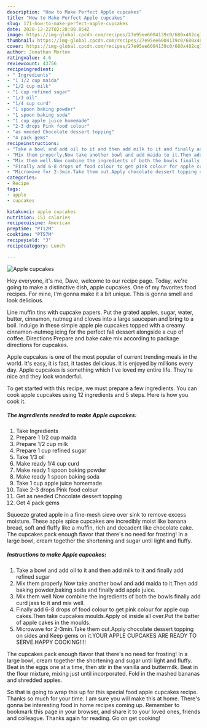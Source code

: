```yaml
---
description: "How to Make Perfect Apple cupcakes"
title: "How to Make Perfect Apple cupcakes"
slug: 171-how-to-make-perfect-apple-cupcakes
date: 2020-12-22T02:28:09.054Z
image: https://img-global.cpcdn.com/recipes/27e95ee6004139c0/680x482cq70/apple-cupcakes-recipe-main-photo.jpg
thumbnail: https://img-global.cpcdn.com/recipes/27e95ee6004139c0/680x482cq70/apple-cupcakes-recipe-main-photo.jpg
cover: https://img-global.cpcdn.com/recipes/27e95ee6004139c0/680x482cq70/apple-cupcakes-recipe-main-photo.jpg
author: Jonathan Morton
ratingvalue: 4.6
reviewcount: 43756
recipeingredient:
- " Ingredients"
- "1 1/2 cup maida"
- "1/2 cup milk"
- "1 cup refined sugar"
- "1/3 oil"
- "1/4 cup curd"
- "1 spoon baking powder"
- "1 spoon baking soda"
- "1 cup apple juice homemade"
- "2-3 drops Pink food colour"
- "as needed Chocolate dessert topping"
- "4 pack gems"
recipeinstructions:
- "Take a bowl and add oil to it and then add milk to it and finally add refined sugar"
- "Mix them properly.Now take another bowl and add maida to it.Then add baking powder,baking soda and finally add apple juice."
- "Mix them well.Now combine the ingredients of both the bowls finally add curd jass to it and mix well."
- "Finally add 6-8 drops of food colour to get pink colour for apple cup cakes.Then take cupcakes moulds.Apply oil inside all over.Put the batter of apple cakes in the moulds."
- "Microwave for 2-3min.Take them out.Apply chocolate dessert topping on sides and Keep gems on it.YOUR APPLE CUPCAKES ARE READY TO SERVE.HAPPY COOKING!!!!"
categories:
- Recipe
tags:
- apple
- cupcakes

katakunci: apple cupcakes 
nutrition: 151 calories
recipecuisine: American
preptime: "PT12M"
cooktime: "PT57M"
recipeyield: "3"
recipecategory: Lunch

---
```



![Apple cupcakes](https://img-global.cpcdn.com/recipes/27e95ee6004139c0/680x482cq70/apple-cupcakes-recipe-main-photo.jpg)

Hey everyone, it's me, Dave, welcome to our recipe page. Today, we're going to make a distinctive dish, apple cupcakes. One of my favorites food recipes. For mine, I'm gonna make it a bit unique. This is gonna smell and look delicious.

Line muffin tins with cupcake papers. Put the grated apples, sugar, water, butter, cinnamon, nutmeg and cloves into a large saucepan and bring to a boil. Indulge in these simple apple pie cupcakes topped with a creamy cinnamon-nutmeg icing for the perfect fall dessert alongside a cup of coffee. Directions Prepare and bake cake mix according to package directions for cupcakes.

Apple cupcakes is one of the most popular of current trending meals in the world. It's easy, it is fast, it tastes delicious. It is enjoyed by millions every day. Apple cupcakes is something which I've loved my entire life. They're nice and they look wonderful.


To get started with this recipe, we must prepare a few ingredients. You can cook apple cupcakes using 12 ingredients and 5 steps. Here is how you cook it.

<!--inarticleads1-->

##### The ingredients needed to make Apple cupcakes:

1. Take  Ingredients
1. Prepare 1 1/2 cup maida
1. Prepare 1/2 cup milk
1. Prepare 1 cup refined sugar
1. Take 1/3 oil
1. Make ready 1/4 cup curd
1. Make ready 1 spoon baking powder
1. Make ready 1 spoon baking soda
1. Take 1 cup apple juice homemade
1. Take 2-3 drops Pink food colour
1. Get as needed Chocolate dessert topping
1. Get 4 pack gems


Squeeze grated apple in a fine-mesh sieve over sink to remove excess moisture. These apple spice cupcakes are incredibly moist like banana bread, soft and fluffy like a muffin, rich and decadent like chocolate cake. The cupcakes pack enough flavor that there&#39;s no need for frosting! In a large bowl, cream together the shortening and sugar until light and fluffy. 

<!--inarticleads2-->

##### Instructions to make Apple cupcakes:

1. Take a bowl and add oil to it and then add milk to it and finally add refined sugar
1. Mix them properly.Now take another bowl and add maida to it.Then add baking powder,baking soda and finally add apple juice.
1. Mix them well.Now combine the ingredients of both the bowls finally add curd jass to it and mix well.
1. Finally add 6-8 drops of food colour to get pink colour for apple cup cakes.Then take cupcakes moulds.Apply oil inside all over.Put the batter of apple cakes in the moulds.
1. Microwave for 2-3min.Take them out.Apply chocolate dessert topping on sides and Keep gems on it.YOUR APPLE CUPCAKES ARE READY TO SERVE.HAPPY COOKING!!!!


The cupcakes pack enough flavor that there&#39;s no need for frosting! In a large bowl, cream together the shortening and sugar until light and fluffy. Beat in the eggs one at a time, then stir in the vanilla and buttermilk. Beat in the flour mixture, mixing just until incorporated. Fold in the mashed bananas and shredded apples. 

So that is going to wrap this up for this special food apple cupcakes recipe. Thanks so much for your time. I am sure you will make this at home. There's gonna be interesting food in home recipes coming up. Remember to bookmark this page in your browser, and share it to your loved ones, friends and colleague. Thanks again for reading. Go on get cooking!
